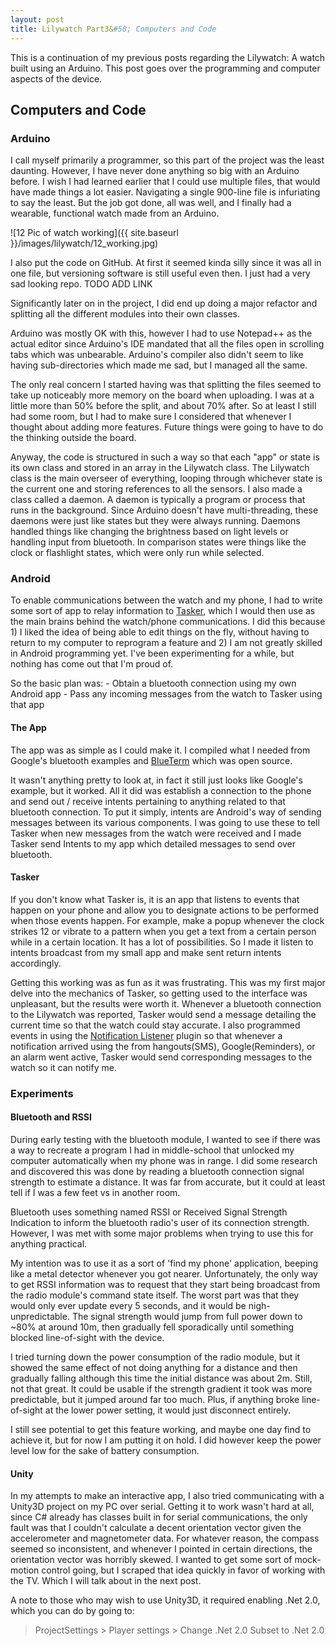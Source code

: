 ```yaml
---
layout: post
title: Lilywatch Part3&#58; Computers and Code
---
```


This is a continuation of my previous posts regarding the Lilywatch: A watch built using an Arduino. This post goes over the programming and computer aspects of the device.

<!--READMORE-->

## Computers and Code

### Arduino
I call myself primarily a programmer, so this part of the project was the least daunting. However, I have never done anything so big with an Arduino before. I wish I had learned earlier that I could use multiple files, that would have made things a lot easier. Navigating a single 900-line file is infuriating to say the least. But the job got done, all was well, and I finally had a wearable, functional watch made from an Arduino.

![12 Pic of watch working]({{ site.baseurl }}/images/lilywatch/12_working.jpg)

I also put the code on GitHub. At first it seemed kinda silly since it was all in one file, but versioning software is still useful even then. I just had a very sad looking repo. TODO ADD LINK

Significantly later on in the project, I did end up doing a major refactor and splitting all the different modules into their own classes. 

Arduino was mostly OK with this, however I had to use Notepad++ as the actual editor since Arduino's IDE mandated that all the files open in scrolling tabs which was unbearable. Arduino's compiler also didn't seem to like having sub-directories which made me sad, but I managed all the same.

The only real concern I started having was that splitting the files seemed to take up noticeably more memory on the board when uploading. I was at a little more than 50% before the split, and about 70% after. So at least I still had some room, but I had to make sure I considered that whenever I thought about adding more features. Future things were going to have to do the thinking outside the board.

Anyway, the code is structured in such a way so that each "app" or state is its own class and stored in an array in the Lilywatch class. The Lilywatch class is the main overseer of everything, looping through whichever state is the current one and storing references to all the sensors. I also made a class called a daemon. A daemon is typically a program or process that runs in the background. Since Arduino doesn't have multi-threading, these daemons were just like states but they were always running. Daemons handled things like changing the brightness based on light levels or handling input from bluetooth. In comparison states were things like the clock or flashlight states, which were only run while selected.
	
### Android
To enable communications between the watch and my phone, I had to write some sort of app to relay information to [Tasker](https://play.google.com/store/apps/details?id=net.dinglisch.android.taskerm), which I would then use as the main brains behind the watch/phone communications. I did this because 1) I liked the idea of being able to edit things on the fly, without having to return to my computer to reprogram a feature and 2) I am not greatly skilled in Android programming yet. I've been experimenting for a while, but nothing has come out that I'm proud of. 

So the basic plan was: 
	- Obtain a bluetooth connection using my own Android app
	- Pass any incoming messages from the watch to Tasker using that app
		
#### The App
The app was as simple as I could make it. I compiled what I needed from Google's bluetooth examples and [BlueTerm](https://play.google.com/store/apps/details?id=es.pymasde.blueterm) which was open source.

It wasn't anything pretty to look at, in fact it still just looks like Google's example, but it worked. All it did was establish a connection to the phone and send out / receive intents pertaining to anything related to that bluetooth connection. To put it simply, intents are Android's way of sending messages between its various components. I was going to use these to tell Tasker when new messages from the watch were received and I made Tasker send Intents to my app which detailed messages to send over bluetooth. 
	
#### Tasker
If you don't know what Tasker is, it is an app that listens to events that happen on your phone and allow you to designate actions to be performed when those events happen. For example, make a popup whenever the clock strikes 12 or vibrate to a pattern when you get a text from a certain person while in a certain location. It has a lot of possibilities. So I made it listen to intents broadcast from my small app and make sent return intents accordingly.

Getting this working was as fun as it was frustrating. This was my first major delve into the mechanics of Tasker, so getting used to the interface was unpleasant, but the results were worth it. Whenever a bluetooth connection to the Lilywatch was reported, Tasker would send a message detailing the current time so that the watch could stay accurate. I also programmed events in using the [Notification Listener](https://play.google.com/store/apps/details?id=com.balda.notificationlistener) plugin so that whenever a notification arrived using the from hangouts(SMS), Google(Reminders), or an alarm went active, Tasker would send corresponding messages to the watch so it can notify me.
	
### Experiments
#### Bluetooth and RSSI
During early testing with the bluetooth module, I wanted to see if there was a way to recreate a program I had in middle-school that unlocked my computer automatically when my phone was in range. I did some research and discovered this was done by reading a bluetooth connection signal strength to estimate a distance. It was far from accurate, but it could at least tell if I was a few feet vs in another room.

Bluetooth uses something named RSSI or Received Signal Strength Indication to inform the bluetooth radio's user of its connection strength. However, I was met with some major problems when trying to use this for anything practical.

My intention was to use it as a sort of 'find my phone' application, beeping like a metal detector whenever you got nearer. Unfortunately, the only way to get RSSI information was to request that they start being broadcast from the radio module's command state itself. The worst part was that they would only ever update every 5 seconds, and it would be nigh-unpredictable. The signal strength would jump from full power down to ~80% at around 10m, then gradually fell sporadically until something blocked line-of-sight with the device. 

I tried turning down the power consumption of the radio module, but it showed the same effect of not doing anything for a distance and then gradually falling although this time the initial distance was about 2m. Still, not that great. It could be usable if the strength gradient it took was more predictable, but it jumped around far too much. Plus, if anything broke line-of-sight at the lower power setting, it would just disconnect entirely. 

I still see potential to get this feature working, and maybe one day find to achieve it, but for now I am putting it on hold. I did however keep the power level low for the sake of battery consumption.
	
#### Unity
In my attempts to make an interactive app, I also tried communicating with a Unity3D project on my PC over serial. Getting it to work wasn't hard at all, since C# already has classes built in for serial communications, the only fault was that I couldn't calculate a decent orientation vector given the accelerometer and magnetometer data. For whatever reason, the compass seemed so inconsistent, and whenever I pointed in certain directions, the orientation vector was horribly skewed. I wanted to get some sort of mock-motion control going, but I scraped that idea quickly in favor of working with the TV. Which I will talk about in the next post.

A note to those who may wish to use Unity3D, it required enabling .Net 2.0, which you can do by going to: 
> ProjectSettings > Player settings > Change .Net 2.0 Subset  to .Net 2.0
